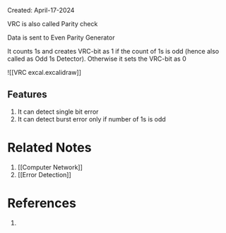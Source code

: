 Created: April-17-2024

VRC is also called Parity check

Data is sent to Even Parity Generator

It counts 1s and creates VRC-bit as 1 if the count of 1s is odd (hence also called as Odd 1s Detector). Otherwise it sets the VRC-bit as 0

![[VRC excal.excalidraw]]
## Features

1. It can detect single bit error
2. It can detect burst error only if number of 1s is odd
# Related Notes

1. [[Computer Network]]
2. [[Error Detection]]
# References

1. 